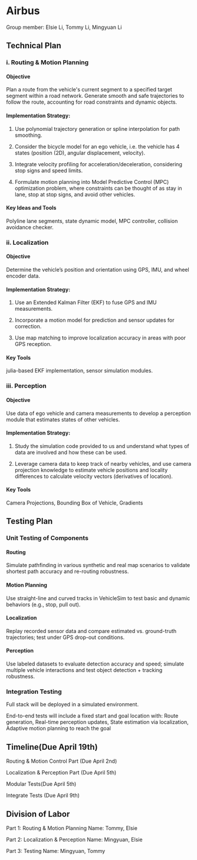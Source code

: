 # Airbus

Group member: Elsie Li, Tommy Li, Mingyuan Li


## Technical Plan
### i. Routing & Motion Planning
#### Objective
Plan a route from the vehicle's current segment to a specified target segment within a road network. Generate smooth and safe trajectories to follow the route, accounting for road constraints and dynamic objects.

#### Implementation Strategy:
1. Use polynomial trajectory generation or spline interpolation for path smoothing.

2. Consider the bicycle model for an ego vehicle, i.e. the vehicle has 4 states (position (2D), angular displacement, velocity).

3. Integrate velocity profiling for acceleration/deceleration, considering stop signs and speed limits.

4. Formulate motion planning into Model Predictive Control (MPC) optimization problem, where constraints can be thought of as stay in lane, stop at stop signs, and avoid other vehicles.

#### Key Ideas and Tools
Polyline lane segments, state dynamic model, MPC controller, collision avoidance checker.

### ii. Localization
#### Objective
Determine the vehicle’s position and orientation using GPS, IMU, and wheel encoder data.

#### Implementation Strategy:
1. Use an Extended Kalman Filter (EKF) to fuse GPS and IMU measurements.

2. Incorporate a motion model for prediction and sensor updates for correction.

3. Use map matching to improve localization accuracy in areas with poor GPS reception.

#### Key Tools
julia-based EKF implementation, sensor simulation modules.

### iii. Perception
#### Objective
Use data of ego vehicle and camera measurements to develop a perception module that estimates states of other vehicles.

#### Implementation Strategy:
1. Study the simulation code provided to us and understand what types of data are involved and how these can be used.

2. Leverage camera data to keep track of nearby vehicles, and use camera projection knowledge to estimate vehicle positions and locality differences to calculate velocity vectors (derivatives of location).
#### Key Tools
Camera Projections, Bounding Box of Vehicle, Gradients

## Testing Plan
### Unit Testing of Components
#### Routing
Simulate pathfinding in various synthetic and real map scenarios to validate shortest path accuracy and re-routing robustness.
#### Motion Planning
Use straight-line and curved tracks in VehicleSim to test basic and dynamic behaviors (e.g., stop, pull out).
#### Localization
Replay recorded sensor data and compare estimated vs. ground-truth trajectories; test under GPS drop-out conditions.
#### Perception
Use labeled datasets to evaluate detection accuracy and speed; simulate  multiple vehicle interactions and test object detection + tracking robustness.

### Integration Testing
Full stack will be deployed in a simulated environment.

End-to-end tests will include a fixed start and goal location with: Route generation, Real-time perception updates, State estimation via localization, Adaptive motion planning to reach the goal

## Timeline(Due April 19th)
Routing & Motion Control Part (Due April 2nd)

Localization & Perception Part (Due April 5th)

Modular Tests(Due April 5th)

Integrate Tests (Due April 9th)

## Division of Labor
Part 1: Routing & Motion Planning
Name: Tommy, Elsie

Part 2: Localization & Perception
Name: Mingyuan, Elsie

Part 3: Testing
Name: Mingyuan, Tommy
